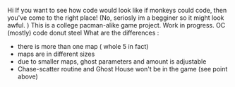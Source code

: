 Hi
If you want to see how code would look like if monkeys could code, then you've come to the right place!
(No, seriosly im a begginer so it might look awful. )
This is a  college pacman-alike  game project. Work in progress. OC (mostly) code donut steel 
What are the differences : 
- there is more than one map ( whole 5 in fact)
- maps are in different sizes
- due to smaller maps, ghost parameters and amount is adjustable
- Chase-scatter routine and Ghost House won't be in the game (see point above)
